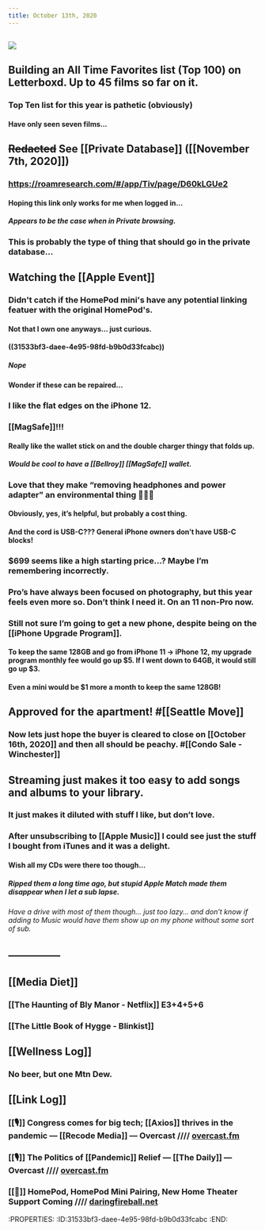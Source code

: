 ```yaml
---
title: October 13th, 2020
---
```


## ![](https://firebasestorage.googleapis.com/v0/b/firescript-577a2.appspot.com/o/imgs%2Fapp%2FVariably_Distressed%2FQRTCLWbfxj.jpeg?alt=media&token=740f8433-85f7-4274-9ddc-4096901dba77)

## Building an All Time Favorites list (Top 100) on Letterboxd. Up to 45 films so far on it.
### Top Ten list for this year is pathetic (obviously) 
#### Have only seen seven films...

## ~~Redacted~~ See [[Private Database]] ([[November 7th, 2020]])
### https://roamresearch.com/#/app/Tiv/page/D60kLGUe2
#### Hoping this link only works for me when logged in...
##### Appears to be the case when in Private browsing.

### This is probably the type of thing that should go in the private database...

## Watching the [[Apple Event]]
### Didn't catch if the HomePod mini's have any potential linking featuer with the original HomePod's.
#### Not that I own one anyways... just curious.

#### ((31533bf3-daee-4e95-98fd-b9b0d33fcabc))
##### Nope

#### Wonder if these can be repaired...

### I like the flat edges on the iPhone 12.

### [[MagSafe]]!!!
#### Really like the wallet stick on and the double charger thingy that folds up.
##### Would be cool to have a [[Bellroy]] [[MagSafe]] wallet.  

### Love that they make “removing headphones and power adapter” an environmental thing 🤣🤣🤣
#### Obviously, yes, it’s helpful, but probably a cost thing. 

#### And the cord is USB-C??? General iPhone owners don’t have USB-C blocks! 

### $699 seems like a high starting price...? Maybe I’m remembering incorrectly. 

### Pro’s have always been focused on photography, but this year feels even more so. Don’t think I need it. On an 11 non-Pro now. 

### Still not sure I’m going to get a new phone, despite being on the [[iPhone Upgrade Program]]. 
#### To keep the same 128GB and go from iPhone 11 -> iPhone 12, my upgrade program monthly fee would go up $5. If I went down to 64GB, it would still go up $3. 

#### Even a mini would be $1 more a month to keep the same 128GB!

## Approved for the apartment! #[[Seattle Move]]
### Now lets just hope the buyer is cleared to close on [[October 16th, 2020]] and then all should be peachy. #[[Condo Sale - Winchester]]

## Streaming just makes it too easy to add songs and albums to your library. 
### It just makes it diluted with stuff I like, but don’t love. 

### After unsubscribing to [[Apple Music]] I could see just the stuff I bought from iTunes and it was a delight. 
#### Wish all my CDs were there too though... 
##### Ripped them a long time ago, but stupid Apple Match made them disappear when I let a sub lapse. 
###### Have a drive with most of them though... just too lazy... and don’t know if adding to Music would have them show up on my phone without some sort of sub. 

## —————

## [[Media Diet]]
### [[The Haunting of Bly Manor - Netflix]] E3+4+5+6

### [[The Little Book of Hygge - Blinkist]]

## [[Wellness Log]]
### No beer, but one Mtn Dew. 

## [[Link Log]]
### [[🎙]] Congress comes for big tech; [[Axios]] thrives in the pandemic — [[Recode Media]] — Overcast //// [overcast.fm](https://overcast.fm/+QL2fYsJc0)

### [[🎙]] The Politics of [[Pandemic]] Relief — [[The Daily]] — Overcast //// [overcast.fm](https://overcast.fm/+LHyfHdYZQ)

### [[📰]] HomePod, HomePod Mini Pairing, New Home Theater Support Coming //// [daringfireball.net](https://daringfireball.net/linked/2020/10/13/homepod-and-homepod-mini)
:PROPERTIES:
:ID:31533bf3-daee-4e95-98fd-b9b0d33fcabc
:END:

